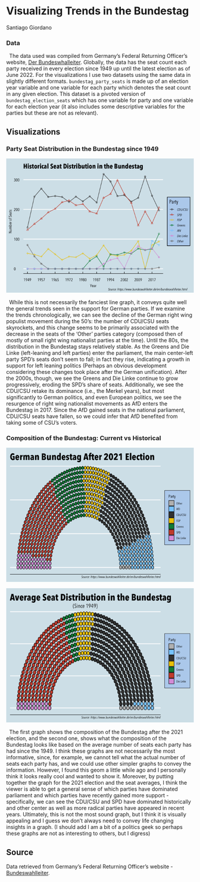 Visualizing Trends in the Bundestag
================
Santiago Giordano

### Data

  The data used was compiled from Germany’s Federal Returning Officer’s
website, [Der
Bundeswhalleiter](https://www.bundeswahlleiter.de/en/bundeswahlleiter.html).
Globally, the data has the seat count each party received in every
election since 1949 up until the latest election as of June 2022. For
the visualizations I use two datasets using the same data in slightly
different formats. `bundestag_party_seats` is made up of an election
year variable and one variable for each party which denotes the seat
count in any given election. This dataset is a pivoted version of
`bundestag_election_seats` which has one variable for party and one
variable for each election year (it also includes some descriptive
variables for the parties but these are not as relevant).

## Visualizations

### Party Seat Distribution in the Bundestag since 1949

![](Visualizing-_Bundestag_trends_files/figure-gfm/Bundestag-1.png)<!-- -->

  While this is not necessarily the fanciest line graph, it conveys
quite well the general trends seen in the support for German parties. If
we examine the trends chronologically, we can see the decline of the
German right wing populist movement during the 50’s: the number of
CDU/CSU seats skyrockets, and this change seems to be primarily
associated with the decrease in the seats of the ‘Other’ parties
category (composed then of mostly of small right wing nationalist
parties at the time). Until the 80s, the distribution in the Bundestag
stays relatively stable. As the Greens and Die Linke (left-leaning and
left parties) enter the parliament, the main center-left party SPD’s
seats don’t seem to fall; in fact they rise, indicating a growth in
support for left leaning politics (Perhaps an obvious development
considering these changes took place after the German unification).
After the 2000s, though, we see the Greens and Die Linke continue to
grow progressively, eroding the SPD’s share of seats. Additionally, we
see the CDU/CSU retake its dominance (i.e., the Merkel years), but most
significantly to German politics, and even European politics, we see the
resurgence of right wing nationalist movements as AfD enters the
Bundestag in 2017. Since the AfD gained seats in the national
parliament, CDU/CSU seats have fallen, so we could infer that AfD
benefited from taking some of CSU’s voters.

### Composition of the Bundestag: Current vs Historical

![](Visualizing-_Bundestag_trends_files/figure-gfm/ggpol-fig1-1.png)<!-- -->

![](Visualizing-_Bundestag_trends_files/figure-gfm/ggpol-fig2-1.png)<!-- -->
<p>

  The first graph shows the composition of the Bundestag after the 2021
election, and the second one, shows what the composition of the
Bundestag looks like based on the average number of seats each party has
had since the 1949. I think these graphs are not necessarily the most
informative, since, for example, we cannot tell what the actual number
of seats each party has, and we could use other simpler graphs to convey
the information. However, I found this geom a little while ago and I
personally think it looks really cool and wanted to show it. Moreover,
by putting together the graph for the 2021 election and the seat
averages, I think the viewer is able to get a general sense of which
parties have dominated parliament and which parties have recently gained
more support - specifically, we can see the CDU/CSU and SPD have
dominated historically and other center as well as more radical parties
have appeared in recent years. Ultimately, this is not the most sound
graph, but I think it is visually appealing and I guess we don’t always
need to convey life changing insights in a graph. (I should add I am a
bit of a politics geek so perhaps these graphs are not as interesting to
others, but I digress)

## Source

Data retrieved from Germany’s Federal Returning Officer’s website -
[Bundeswahlleiter](https://www.bundeswahlleiter.de/en/bundeswahlleiter.html).
